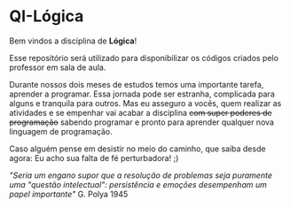 # QI-Lógica
Bem vindos a disciplina de **Lógica**!

Esse repositório será utilizado para disponibilizar os códigos criados pelo professor em sala de aula.

Durante nossos dois meses de estudos temos uma importante tarefa, aprender a programar.
Essa jornada pode ser estranha, complicada para alguns e tranquila para outros. Mas eu asseguro a vocês, quem realizar as atividades e se empenhar vai acabar a disciplina ~~com super poderes de programação~~ sabendo programar e pronto para aprender qualquer nova linguagem de programação.


Caso alguém pense em desistir no meio do caminho, que saiba desde agora: Eu acho sua falta de fé perturbadora! ;)

*"Seria um engano supor que a resolução de problemas seja puramente uma "questão intelectual": persistência e emoções desempenham um papel importante"* G. Polya 1945
